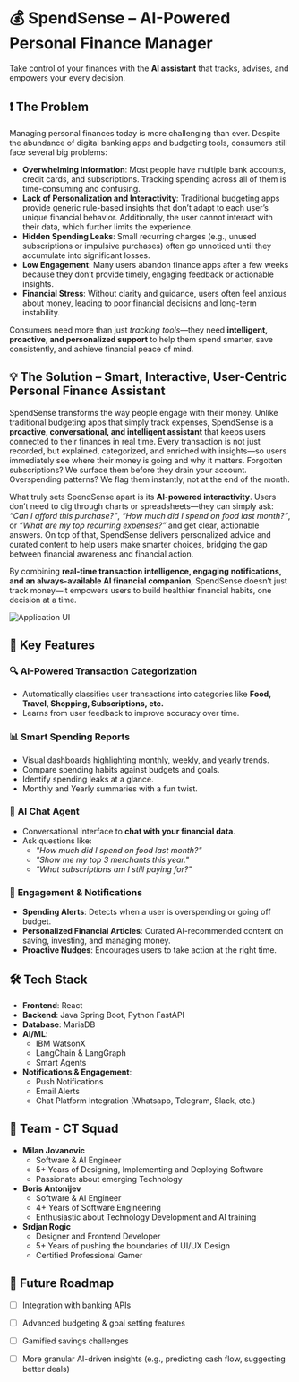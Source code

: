 # 💰 SpendSense – AI-Powered Personal Finance Manager  

Take control of your finances with the **AI assistant** that tracks, advises, and empowers your every decision.

## ❗ The Problem  

Managing personal finances today is more challenging than ever. Despite the abundance of digital banking apps and budgeting tools, consumers still face several big problems:  

- **Overwhelming Information**: Most people have multiple bank accounts, credit cards, and subscriptions. Tracking spending across all of them is time-consuming and confusing.  
- **Lack of Personalization and Interactivity**: Traditional budgeting apps provide generic rule-based insights that don’t adapt to each user’s unique financial behavior. Additionally, the user cannot interact with their data, which further limits the experience.
- **Hidden Spending Leaks**: Small recurring charges (e.g., unused subscriptions or impulsive purchases) often go unnoticed until they accumulate into significant losses.  
- **Low Engagement**: Many users abandon finance apps after a few weeks because they don’t provide timely, engaging feedback or actionable insights.  
- **Financial Stress**: Without clarity and guidance, users often feel anxious about money, leading to poor financial decisions and long-term instability.  

Consumers need more than just *tracking tools*—they need **intelligent, proactive, and personalized support** to help them spend smarter, save consistently, and achieve financial peace of mind.

## 💡 The Solution – Smart, Interactive, User-Centric Personal Finance Assistant  

SpendSense transforms the way people engage with their money. Unlike traditional budgeting apps that simply track expenses, SpendSense is a **proactive, conversational, and intelligent assistant** that keeps users connected to their finances in real time. Every transaction is not just recorded, but explained, categorized, and enriched with insights—so users immediately see where their money is going and why it matters. Forgotten subscriptions? We surface them before they drain your account. Overspending patterns? We flag them instantly, not at the end of the month.  

What truly sets SpendSense apart is its **AI-powered interactivity**. Users don’t need to dig through charts or spreadsheets—they can simply ask: *“Can I afford this purchase?”*, *“How much did I spend on food last month?”*, or *“What are my top recurring expenses?”* and get clear, actionable answers. On top of that, SpendSense delivers personalized advice and curated content to help users make smarter choices, bridging the gap between financial awareness and financial action.  

By combining **real-time transaction intelligence, engaging notifications, and an always-available AI financial companion**, SpendSense doesn’t just track money—it empowers users to build healthier financial habits, one decision at a time.

![Application UI](https://cdn.discordapp.com/attachments/1418674245386506351/1418949472922107934/Group_47.png?ex=68cffb2d&is=68cea9ad&hm=dc2f1bd442281dd990689042836ff75bed2a1246ee32625ad30ace61f8b86044)

## 🚀 Key Features  

### 🔍 **AI-Powered Transaction Categorization**  
- Automatically classifies user transactions into categories like **Food, Travel, Shopping, Subscriptions, etc.**  
- Learns from user feedback to improve accuracy over time.  

### 📊 **Smart Spending Reports**  
- Visual dashboards highlighting monthly, weekly, and yearly trends.  
- Compare spending habits against budgets and goals.  
- Identify spending leaks at a glance.
- Monthly and Yearly summaries with a fun twist.

### 🤖 **AI Chat Agent**  
- Conversational interface to **chat with your financial data**.  
- Ask questions like:  
  - *"How much did I spend on food last month?"*  
  - *"Show me my top 3 merchants this year."*  
  - *"What subscriptions am I still paying for?"*

### 🔔 **Engagement & Notifications**  
- **Spending Alerts**: Detects when a user is overspending or going off budget.  
- **Personalized Financial Articles**: Curated AI-recommended content on saving, investing, and managing money.  
- **Proactive Nudges**: Encourages users to take action at the right time.

## 🛠️ Tech Stack  

- **Frontend**: React 
- **Backend**: Java Spring Boot, Python FastAPI
- **Database**: MariaDB  
- **AI/ML**:  
  - IBM WatsonX
  - LangChain & LangGraph
  - Smart Agents
- **Notifications & Engagement**:
  - Push Notifications
  - Email Alerts
  - Chat Platform Integration (Whatsapp, Telegram, Slack, etc.)

## 👥 Team - CT Squad

- **Milan Jovanovic**
  - Software & AI Engineer
  - 5+ Years of Designing, Implementing and Deploying Software
  - Passionate about emerging Technology
- **Boris Antonijev**
  - Software & AI Engineer
  - 4+ Years of Software Engineering
  - Enthusiastic about Technology Development and AI training
- **Srdjan Rogic**
  - Designer and Frontend Developer
  - 5+ Years of pushing the boundaries of UI/UX Design
  - Certified Professional Gamer

## 🎯 Future Roadmap  

- [ ] Integration with banking APIs
- [ ] Advanced budgeting & goal setting features
- [ ] Gamified savings challenges  
- [ ] More granular AI-driven insights (e.g., predicting cash flow, suggesting better deals)



